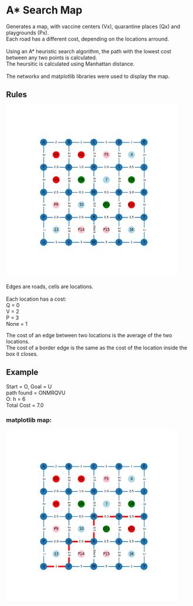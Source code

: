 # A* Search Map

Generates a map, with vaccine centers (Vx), quarantine places (Qx) and playgrounds (Px). </br>
Each road has a different cost, depending on the locations arround.</br>
</br>
Using an A* heuristic search algorithm, the path with the lowest cost between any two points is calculated.</br>
The heursitic is calculated using Manhattan distance.</br>
</br>
The networkx and matplotlib libraries were used to display the map.

## Rules

![alt text](https://github.com/PierrickPro/a_star_search_map/blob/main/empty_map.png?raw=true)

Edges are roads, cells are locations.</br>
</br>
Each location has a cost:</br>
Q = 0</br>
V = 2</br>
P = 3</br>
None = 1</br>

The cost of an edge between two locations is the average of the two locations.</br>
The cost of a border edge is the same as the cost of the location inside the box it closes.</br>

## Example

Start = O, Goal = U</br>
path found = ONMRQVU</br>
O: h = 6</br>
Total Cost =  7.0

### matplotlib map:

![alt text](https://github.com/PierrickPro/a_star_search_map/blob/main/example.png?raw=true)
